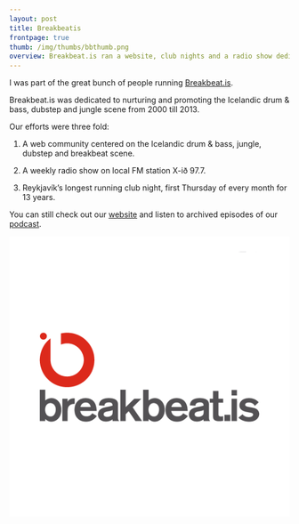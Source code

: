 ```yaml
---
layout: post
title: Breakbeatis
frontpage: true
thumb: /img/thumbs/bbthumb.png
overview: Breakbeat.is ran a website, club nights and a radio show dedicated to the icelandic drum and bass, dubstep and jungle scene from 2000 till 2013.
---
```


I was part of the great bunch of people running [Breakbeat.is](http://www.breakbeat.is "Breakbeat.is").

Breakbeat.is was dedicated to nurturing and promoting the Icelandic drum & bass, dubstep and jungle scene from 2000 till 2013.

Our efforts were three fold:

1. A web community centered on the Icelandic drum & bass, jungle, dubstep and breakbeat scene.

2. A weekly radio show on local FM station X-ið 97.7.

3. Reykjavík’s longest running club night, first Thursday of every month for 13 years.

You can still check out our [website](http://www.breakbeat.is "Breakbeat.is") and listen to archived episodes of our [podcast](http://www.breakbeat.is/podcast.html "Breakbeat.is Podcast").

![Breakbeat.is Logo](/img/logo.png "Breakbeat.is Logo")
​